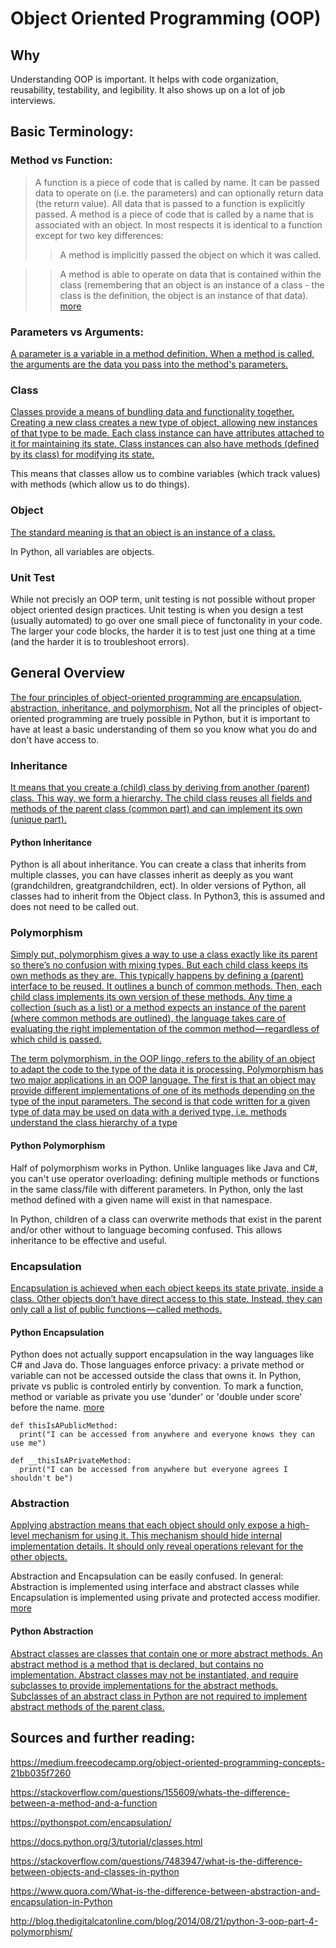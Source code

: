 
# Object Oriented Programming (OOP)

## Why

Understanding OOP is important. It helps with code organization, reusability, testability, and legibility. It also shows up on a lot of job interviews. 

## Basic Terminology:
### Method vs Function: 
>A function is a piece of code that is called by name. It can be passed data to operate on (i.e. the parameters) and can optionally return data (the return value). All data that is passed to a function is explicitly passed.
>A method is a piece of code that is called by a name that is associated with an object. In most respects it is identical to a function except for two key differences:
>>A method is implicitly passed the object on which it was called.

>>A method is able to operate on data that is contained within the class (remembering that an object is an instance of a class - the class is the definition, the object is an instance of that data).
[more](https://stackoverflow.com/questions/155609/whats-the-difference-between-a-method-and-a-function)

### Parameters vs Arguments:
[A parameter is a variable in a method definition. When a method is called, the arguments are the data you pass into the method's parameters.](https://www.quora.com/What-is-the-difference-between-parameters-and-arguments-in-Python)

### Class
[Classes provide a means of bundling data and functionality together. Creating a new class creates a new type of object, allowing new instances of that type to be made. Each class instance can have attributes attached to it for maintaining its state. Class instances can also have methods (defined by its class) for modifying its state.](https://docs.python.org/3/tutorial/classes.html)

This means that classes allow us to combine variables (which track values) with methods (which allow us to do things).

### Object
[The standard meaning is that an object is an instance of a class.](https://stackoverflow.com/questions/7483947/what-is-the-difference-between-objects-and-classes-in-python)

In Python, all variables are objects. 

### Unit Test
While not precisly an OOP term, unit testing is not possible without proper object oriented design practices. Unit testing is when you design a test (usually automated) to go over one small piece of functonality in your code. The larger your code blocks, the harder it is to test just one thing at a time (and the harder it is to troubleshoot errors).


## General Overview

[The four principles of object-oriented programming are encapsulation, abstraction, inheritance, and polymorphism.](https://medium.freecodecamp.org/object-oriented-programming-concepts-21bb035f7260)
Not all the principles of object-oriented programming are truely possible in Python, but it is important to have at least a basic understanding of them so you know what you do and don't have access to.

### Inheritance
[It means that you create a (child) class by deriving from another (parent) class. This way, we form a hierarchy. The child class reuses all fields and methods of the parent class (common part) and can implement its own (unique part).](https://medium.freecodecamp.org/object-oriented-programming-concepts-21bb035f7260)

#### Python Inheritance
Python is all about inheritance. You can create a class that inherits from multiple classes, you can have classes inherit as deeply as you want (grandchildren, greatgrandchildren, ect). In older versions of Python, all classes had to inherit from the Object class. In Python3, this is assumed and does not need to be called out.

### Polymorphism
[Simply put, polymorphism gives a way to use a class exactly like its parent so there’s no confusion with mixing types. But each child class keeps its own methods as they are. This typically happens by defining a (parent) interface to be reused. It outlines a bunch of common methods. Then, each child class implements its own version of these methods. Any time a collection (such as a list) or a method expects an instance of the parent (where common methods are outlined), the language takes care of evaluating the right implementation of the common method — regardless of which child is passed.](https://medium.freecodecamp.org/object-oriented-programming-concepts-21bb035f7260)

[The term polymorphism, in the OOP lingo, refers to the ability of an object to adapt the code to the type of the data it is processing. Polymorphism has two major applications in an OOP language. The first is that an object may provide different implementations of one of its methods depending on the type of the input parameters. The second is that code written for a given type of data may be used on data with a derived type, i.e. methods understand the class hierarchy of a type](http://blog.thedigitalcatonline.com/blog/2014/08/21/python-3-oop-part-4-polymorphism/)

#### Python Polymorphism
Half of polymorphism works in Python. Unlike languages like Java and C#, you can't use operator overloading: defining multiple methods or functions in the same class/file with different parameters. In Python, only the last method defined with a given name will exist in that namespace.

In Python, children of a class can overwrite methods that exist in the parent and/or other without to language becoming confused. This allows inheritance to be effective and useful. 

### Encapsulation
[Encapsulation is achieved when each object keeps its state private, inside a class. Other objects don’t have direct access to this state. Instead, they can only call a list of public functions — called methods.](https://medium.freecodecamp.org/object-oriented-programming-concepts-21bb035f7260)

#### Python Encapsulation
Python does not actually support encapsulation in the way languages like C# and Java do. Those languages enforce privacy: a private method or variable can not be accessed outside the class that owns it. In Python, private vs public is controled entirly by convention. To mark a function, method or variable as private you use 'dunder' or 'double under score' before the name. [more](https://pythonspot.com/encapsulation/)
```
def thisIsAPublicMethod:
  print("I can be accessed from anywhere and everyone knows they can use me")
 
def __thisIsAPrivateMethod:
  print("I can be accessed from anywhere but everyone agrees I shouldn't be")
```

### Abstraction
[Applying abstraction means that each object should only expose a high-level mechanism for using it. This mechanism should hide internal implementation details. It should only reveal operations relevant for the other objects.](https://medium.freecodecamp.org/object-oriented-programming-concepts-21bb035f7260)

Abstraction and Encapsulation can be easily confused. In general: Abstraction is implemented using interface and abstract classes while Encapsulation is implemented using private and protected access modifier. [more](https://www.quora.com/What-is-the-difference-between-abstraction-and-encapsulation-in-Python)

#### Python Abstraction
[Abstract classes are classes that contain one or more abstract methods. An abstract method is a method that is declared, but contains no implementation. Abstract classes may not be instantiated, and require subclasses to provide implementations for the abstract methods. Subclasses of an abstract class in Python are not required to implement abstract methods of the parent class.](https://www.python-course.eu/python3_abstract_classes.php)


## Sources and further reading:

https://medium.freecodecamp.org/object-oriented-programming-concepts-21bb035f7260

https://stackoverflow.com/questions/155609/whats-the-difference-between-a-method-and-a-function

https://pythonspot.com/encapsulation/

https://docs.python.org/3/tutorial/classes.html

https://stackoverflow.com/questions/7483947/what-is-the-difference-between-objects-and-classes-in-python

https://www.quora.com/What-is-the-difference-between-abstraction-and-encapsulation-in-Python

http://blog.thedigitalcatonline.com/blog/2014/08/21/python-3-oop-part-4-polymorphism/


